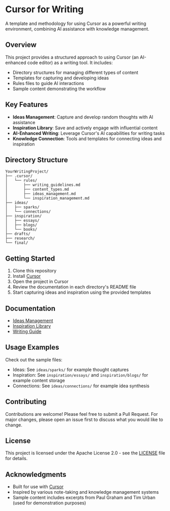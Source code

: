 # Cursor for Writing

A template and methodology for using Cursor as a powerful writing environment, combining AI assistance with knowledge management.

## Overview

This project provides a structured approach to using Cursor (an AI-enhanced code editor) as a writing tool. It includes:

- Directory structures for managing different types of content
- Templates for capturing and developing ideas
- Rules files to guide AI interactions
- Sample content demonstrating the workflow

## Key Features

- **Ideas Management**: Capture and develop random thoughts with AI assistance
- **Inspiration Library**: Save and actively engage with influential content
- **AI-Enhanced Writing**: Leverage Cursor's AI capabilities for writing tasks
- **Knowledge Connection**: Tools and templates for connecting ideas and inspiration

## Directory Structure

```
YourWritingProject/
├── .cursor/
│   └── rules/
│       ├── writing_guidelines.md
│       ├── content_types.md
│       ├── ideas_management.md
│       └── inspiration_management.md
├── ideas/
│   ├── sparks/
│   └── connections/
├── inspiration/
│   ├── essays/
│   ├── blogs/
│   └── books/
├── drafts/
├── research/
└── final/
```

## Getting Started

1. Clone this repository
2. Install [Cursor](https://cursor.sh/)
3. Open the project in Cursor
4. Review the documentation in each directory's README file
5. Start capturing ideas and inspiration using the provided templates

## Documentation

- [Ideas Management](ideas/README.md)
- [Inspiration Library](inspiration/README.md)
- [Writing Guide](CursorForWriters.md)

## Usage Examples

Check out the sample files:
- Ideas: See `ideas/sparks/` for example thought captures
- Inspiration: See `inspiration/essays/` and `inspiration/blogs/` for example content storage
- Connections: See `ideas/connections/` for example idea synthesis

## Contributing

Contributions are welcome! Please feel free to submit a Pull Request. For major changes, please open an issue first to discuss what you would like to change.

## License

This project is licensed under the Apache License 2.0 - see the [LICENSE](LICENSE) file for details.

## Acknowledgments

- Built for use with [Cursor](https://cursor.sh/)
- Inspired by various note-taking and knowledge management systems
- Sample content includes excerpts from Paul Graham and Tim Urban (used for demonstration purposes)
